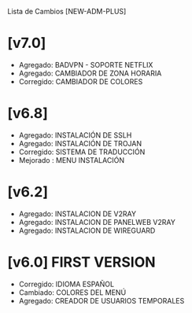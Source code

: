Lista de Cambios [NEW-ADM-PLUS]

# [v7.0]
* Agregado: BADVPN - SOPORTE NETFLIX
* Agregado: CAMBIADOR DE ZONA HORARIA
* Corregido: CAMBIADOR DE COLORES

# [v6.8]
* Agregado: INSTALACIÓN DE SSLH
* Agregado: INSTALACIÓN DE TROJAN
* Corregido: SISTEMA DE TRADUCCIÓN
* Mejorado : MENU INSTALACIÓN

# [v6.2]
* Agregado: INSTALACION DE V2RAY
* Agregado: INSTALACION DE PANELWEB V2RAY
* Agregado: INSTALACION DE WIREGUARD

# [v6.0] FIRST VERSION
* Corregido: IDIOMA ESPAÑOL
* Cambiado: COLORES DEL MENÚ
* Agregado: CREADOR DE USUARIOS TEMPORALES
